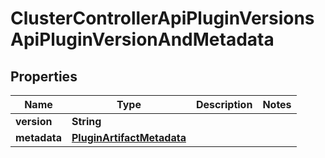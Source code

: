 

# ClusterControllerApiPluginVersionsApiPluginVersionAndMetadata


## Properties

| Name | Type | Description | Notes |
|------------ | ------------- | ------------- | -------------|
|**version** | **String** |  |  |
|**metadata** | [**PluginArtifactMetadata**](PluginArtifactMetadata.md) |  |  |



